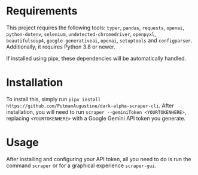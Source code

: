 # Requirements

This project requires the following tools: `typer`, `pandas`, `requests`, `openai`, `python-dotenv`, `selenium`, `undetected-chromedriver`, `openpyxl`, `beautifulsoup4`, `google-generativeai`, `openai`, `setuptools` and `configparser`. Additionally, it requires Python 3.8 or newer.

If installed using pipx, these dependencies will be automatically handled.

# Installation

To install this, simply run `pipx install https://github.com/PutmanAugustine/dark-alpha-scraper-cli`. After installation, you will need to run `scraper --geminiToken <YOURTOKENHERE>`, replacing `<YOURTOKENHERE>` with a Google Gemini API token you generate.

# Usage

After installing and configuring your API token, all you need to do is run the command `scraper` or for a graphical experience `scraper-gui`.

